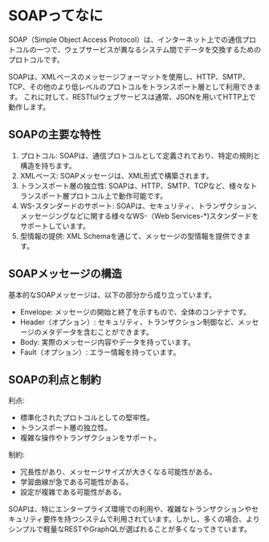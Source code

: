 # SOAPってなに

SOAP（Simple Object Access Protocol）は、インターネット上での通信プロトコルの一つで、ウェブサービスが異なるシステム間でデータを交換するためのプロトコルです。

SOAPは、XMLベースのメッセージフォーマットを使用し、HTTP、SMTP、TCP、その他のより低レベルのプロトコルをトランスポート層として利用できます。
これに対して、RESTfulウェブサービスは通常、JSONを用いてHTTP上で動作します。

## SOAPの主要な特性

1. プロトコル: SOAPは、通信プロトコルとして定義されており、特定の規則と構造を持ちます。
2. XMLベース: SOAPメッセージは、XML形式で構築されます。
3. トランスポート層の独立性: SOAPは、HTTP、SMTP、TCPなど、様々なトランスポート層プロトコル上で動作可能です。
4. WS-スタンダードのサポート: SOAPは、セキュリティ、トランザクション、メッセージングなどに関する様々なWS-（Web Services-*)スタンダードをサポートしています。
5. 型情報の提供: XML Schemaを通じて、メッセージの型情報を提供できます。

## SOAPメッセージの構造

基本的なSOAPメッセージは、以下の部分から成り立っています。

- Envelope: メッセージの開始と終了を示すもので、全体のコンテナです。
- Header（オプション）: セキュリティ、トランザクション制御など、メッセージのメタデータを含むことができます。
- Body: 実際のメッセージ内容やデータを持っています。
- Fault（オプション）: エラー情報を持っています。

## SOAPの利点と制約

利点:

- 標準化されたプロトコルとしての堅牢性。
- トランスポート層の独立性。
- 複雑な操作やトランザクションをサポート。

制約:

- 冗長性があり、メッセージサイズが大きくなる可能性がある。
- 学習曲線が急である可能性がある。
- 設定が複雑である可能性がある。

SOAPは、特にエンタープライズ環境での利用や、複雑なトランザクションやセキュリティ要件を持つシステムで利用されています。しかし、多くの場合、よりシンプルで軽量なRESTやGraphQLが選ばれることが多くなってきています。
